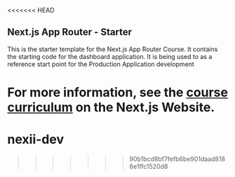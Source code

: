 <<<<<<< HEAD
## Next.js App Router  - Starter

This is the starter template for the Next.js App Router Course. It contains the starting code for the dashboard application.
It is being used to as a reference start point for the Production Application development

For more information, see the [course curriculum](https://nextjs.org/learn) on the Next.js Website.
=======
# nexii-dev
>>>>>>> 90b1bcd8bf7fefb6be901daad8186e1ffc1520d8
